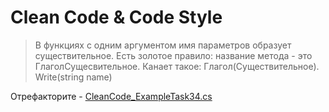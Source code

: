 # Clean Code & Code Style

> В функциях с одним аргументом имя параметров образует существительное.
> Есть золотое правило: название метода - это ГлаголСущесвительное.
> Канает такое: Глагол(Существительное). Write(string name)

Отрефакторите - [CleanCode_ExampleTask34.cs](CleanCode_ExampleTask34.cs)